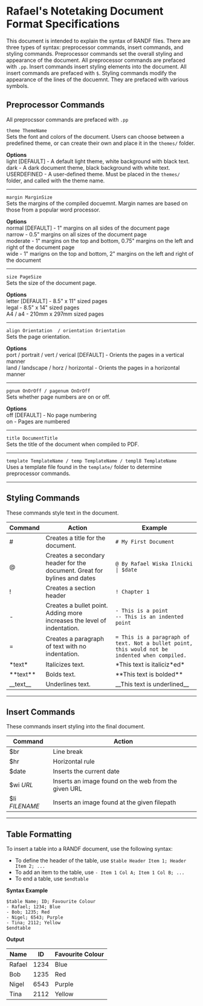 # Rafael's Notetaking Document Format Specifications
This document is intended to explain the syntax of RANDF files. There are three
types of syntax: preprocessor commands, insert commands, and styling commands. 
Preprocessor commands set the overall styling and appearance of the document. 
All preprocessor commands are prefaced with `.pp`. Insert commands insert 
styling elements into the document. All insert commands are prefaced with `$`. 
Styling commands modify the appearance of the lines of the docuemnt. They are 
prefaced with various symbols.

## Preprocessor Commands
All preprocssor commands are prefaced with `.pp`

`theme ThemeName`<br>
Sets the font and colors of the document. Users can choose between a predefined 
theme, or can create their own and place it in the `themes/` folder.

**Options**<br>
light [DEFAULT] - A default light theme, white background with black text.<br>
dark - A dark document theme, black background with white text.<br>
USERDEFINED - A user-defined theme. Must be placed in the `themes/` folder, and
called with the theme name.

<hr>

`margin MarginSize`<br>
Sets the margins of the compiled docuemnt. Margin names are based on those 
from a popular word processor.

**Options**<br>
normal [DEFAULT] - 1" margins on all sides of the document page<br>
narrow - 0.5" margins on all sizes of the document page<br>
moderate - 1" margins on the top and bottom, 0.75" margins on the left and 
right of the document page<br>
wide - 1" marigns on the top and bottom, 2" margins on the left and right of 
the document

<hr>

`size PageSize`<br>
Sets the size of the document page.

**Options**<br>
letter [DEFAULT] - 8.5" x 11" sized pages<br>
legal - 8.5" x 14" sized pages<br>
A4 / a4 - 210mm x 297mm sized pages

<hr>

`align Orientation  / orientation Orientation`<br>
Sets the page orientation.

**Options**<br>
port / portrait / vert / verical [DEFAULT] - Orients the pages in a vertical manner<br>
land / landscape / horz / horizontal - Orients the pages in a horizontal manner <br>

<hr>

`pgnum OnOrOff / pagenum OnOrOff`<br>
Sets whether page numbers are on or off.

**Options**<br>
off [DEFAULT] - No page numbering<br>
on - Pages are numbered

<hr>

`title DocumentTitle`<br>
Sets the title of the document when compiled to PDF.

<hr>

`template TemplateName / temp TemplateName / templ8 TemplateName`<br>
Uses a template file found in the `template/` folder to determine preprocessor commands.

<hr>

## Styling Commands
These commands style text in the document.

| Command | Action | Example |
|---|---|---|
| # | Creates a title for the document. | `# My First Document` |
| @ | Creates a secondary header for the document. Great for bylines and dates | `@ By Rafael Wiska Ilnicki \| $date`
| ! | Creates a section header | `! Chapter 1` |
| - | Creates a bullet point. Adding more increases the level of indentation. | `- This is a point`<br>`-- This is an indented point`
| = | Creates a paragraph of text with no indentation. | `= This is a paragraph of text. Not a bullet point, this would not be indented when compiled.`|
| \*text\* | Italicizes text. | \*This text is italiciz*ed\* |
| \*\*text\*\* | Bolds text. | \*\*This text is bolded\*\* |
| \_\_text\_\_ | Underlines text. | \_\_This text is underlined\_\_ |

<hr>

## Insert Commands
These commands insert styling into the final document.

| Command | Action |
|---|---|
| $br | Line break |
| $hr | Horizontal rule |
| $date | Inserts the current date |
| $wi *URL* | Inserts an image found on the web from the given URL |
| $li *FILENAME* | Inserts an image found at the given filepath |

<hr>

## Table Formatting
To insert a table into a RANDF document, use the following syntax:
- To define the header of the table, use `$table Header Item 1; Header Item 2; ...`
- To add an item to the table, use `- Item 1 Col A; Item 1 Col B; ...`
- To end a table, use `$endtable`

**Syntax Example**
```
$table Name; ID; Favourite Colour
- Rafael; 1234; Blue
- Bob; 1235; Red
- Nigel; 6543; Purple
- Tina; 2112; Yellow
$endtable
```

**Output**

| Name | ID | Favourite Colour |
|---|---|---|
| Rafael | 1234 | Blue |
| Bob | 1235 | Red |
| Nigel | 6543 | Purple |
| Tina | 2112 | Yellow |
